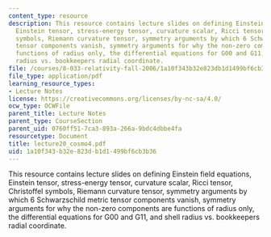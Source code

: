 ```yaml
---
content_type: resource
description: This resource contains lecture slides on defining Einstein field equations,
  Einstein tensor, stress-energy tensor, curvature scalar, Ricci tensor, Christoffel
  symbols, Riemann curvature tensor, symmetry arguments by which 6 Schwarzschild metric
  tensor components vanish, symmetry arguments for why the non-zero components are
  functions of radius only, the differential equations for G00 and G11, and shell
  radius vs. bookkeepers radial coordinate.
file: /courses/8-033-relativity-fall-2006/1a10f343b32e823db1d1499bf6cb3b36_lecture20_cosmo4.pdf
file_type: application/pdf
learning_resource_types:
- Lecture Notes
license: https://creativecommons.org/licenses/by-nc-sa/4.0/
ocw_type: OCWFile
parent_title: Lecture Notes
parent_type: CourseSection
parent_uid: 0760ff51-7ca3-893a-266a-9bdc4dbbe4fa
resourcetype: Document
title: lecture20_cosmo4.pdf
uid: 1a10f343-b32e-823d-b1d1-499bf6cb3b36
---
```

This resource contains lecture slides on defining Einstein field equations, Einstein tensor, stress-energy tensor, curvature scalar, Ricci tensor, Christoffel symbols, Riemann curvature tensor, symmetry arguments by which 6 Schwarzschild metric tensor components vanish, symmetry arguments for why the non-zero components are functions of radius only, the differential equations for G00 and G11, and shell radius vs. bookkeepers radial coordinate.